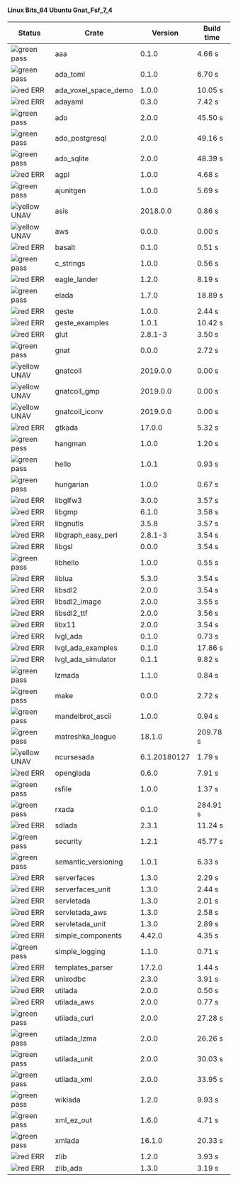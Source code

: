 #### Linux Bits_64 Ubuntu Gnat_Fsf_7_4

| Status | Crate | Version | Build time |
| --- | --- | --- | --- |
|![green](https://placehold.it/8/00aa00/000000?text=+) pass | aaa | 0.1.0 |  4.66 s |
|![green](https://placehold.it/8/00aa00/000000?text=+) pass | ada_toml | 0.1.0 |  6.70 s |
|![red](https://placehold.it/8/ff0000/000000?text=+) ERR  | ada_voxel_space_demo | 1.0.0 |  10.05 s |
|![red](https://placehold.it/8/ff0000/000000?text=+) ERR  | adayaml | 0.3.0 |  7.42 s |
|![green](https://placehold.it/8/00aa00/000000?text=+) pass | ado | 2.0.0 |  45.50 s |
|![green](https://placehold.it/8/00aa00/000000?text=+) pass | ado_postgresql | 2.0.0 |  49.16 s |
|![green](https://placehold.it/8/00aa00/000000?text=+) pass | ado_sqlite | 2.0.0 |  48.39 s |
|![red](https://placehold.it/8/ff0000/000000?text=+) ERR  | agpl | 1.0.0 |  4.68 s |
|![green](https://placehold.it/8/00aa00/000000?text=+) pass | ajunitgen | 1.0.0 |  5.69 s |
|![yellow](https://placehold.it/8/ffbb00/000000?text=+) UNAV | asis | 2018.0.0 |  0.86 s |
|![yellow](https://placehold.it/8/ffbb00/000000?text=+) UNAV | aws | 0.0.0 |  0.00 s |
|![red](https://placehold.it/8/ff0000/000000?text=+) ERR  | basalt | 0.1.0 |  0.51 s |
|![green](https://placehold.it/8/00aa00/000000?text=+) pass | c_strings | 1.0.0 |  0.56 s |
|![red](https://placehold.it/8/ff0000/000000?text=+) ERR  | eagle_lander | 1.2.0 |  8.19 s |
|![green](https://placehold.it/8/00aa00/000000?text=+) pass | elada | 1.7.0 |  18.89 s |
|![red](https://placehold.it/8/ff0000/000000?text=+) ERR  | geste | 1.0.0 |  2.44 s |
|![red](https://placehold.it/8/ff0000/000000?text=+) ERR  | geste_examples | 1.0.1 |  10.42 s |
|![red](https://placehold.it/8/ff0000/000000?text=+) ERR  | glut | 2.8.1-3 |  3.50 s |
|![green](https://placehold.it/8/00aa00/000000?text=+) pass | gnat | 0.0.0 |  2.72 s |
|![yellow](https://placehold.it/8/ffbb00/000000?text=+) UNAV | gnatcoll | 2019.0.0 |  0.00 s |
|![yellow](https://placehold.it/8/ffbb00/000000?text=+) UNAV | gnatcoll_gmp | 2019.0.0 |  0.00 s |
|![yellow](https://placehold.it/8/ffbb00/000000?text=+) UNAV | gnatcoll_iconv | 2019.0.0 |  0.00 s |
|![red](https://placehold.it/8/ff0000/000000?text=+) ERR  | gtkada | 17.0.0 |  5.32 s |
|![green](https://placehold.it/8/00aa00/000000?text=+) pass | hangman | 1.0.0 |  1.20 s |
|![green](https://placehold.it/8/00aa00/000000?text=+) pass | hello | 1.0.1 |  0.93 s |
|![green](https://placehold.it/8/00aa00/000000?text=+) pass | hungarian | 1.0.0 |  0.67 s |
|![red](https://placehold.it/8/ff0000/000000?text=+) ERR  | libglfw3 | 3.0.0 |  3.57 s |
|![red](https://placehold.it/8/ff0000/000000?text=+) ERR  | libgmp | 6.1.0 |  3.58 s |
|![red](https://placehold.it/8/ff0000/000000?text=+) ERR  | libgnutls | 3.5.8 |  3.57 s |
|![red](https://placehold.it/8/ff0000/000000?text=+) ERR  | libgraph_easy_perl | 2.8.1-3 |  3.54 s |
|![red](https://placehold.it/8/ff0000/000000?text=+) ERR  | libgsl | 0.0.0 |  3.54 s |
|![green](https://placehold.it/8/00aa00/000000?text=+) pass | libhello | 1.0.0 |  0.55 s |
|![red](https://placehold.it/8/ff0000/000000?text=+) ERR  | liblua | 5.3.0 |  3.54 s |
|![red](https://placehold.it/8/ff0000/000000?text=+) ERR  | libsdl2 | 2.0.0 |  3.54 s |
|![red](https://placehold.it/8/ff0000/000000?text=+) ERR  | libsdl2_image | 2.0.0 |  3.55 s |
|![red](https://placehold.it/8/ff0000/000000?text=+) ERR  | libsdl2_ttf | 2.0.0 |  3.56 s |
|![red](https://placehold.it/8/ff0000/000000?text=+) ERR  | libx11 | 2.0.0 |  3.54 s |
|![red](https://placehold.it/8/ff0000/000000?text=+) ERR  | lvgl_ada | 0.1.0 |  0.73 s |
|![red](https://placehold.it/8/ff0000/000000?text=+) ERR  | lvgl_ada_examples | 0.1.0 |  17.86 s |
|![red](https://placehold.it/8/ff0000/000000?text=+) ERR  | lvgl_ada_simulator | 0.1.1 |  9.82 s |
|![green](https://placehold.it/8/00aa00/000000?text=+) pass | lzmada | 1.1.0 |  0.84 s |
|![green](https://placehold.it/8/00aa00/000000?text=+) pass | make | 0.0.0 |  2.72 s |
|![green](https://placehold.it/8/00aa00/000000?text=+) pass | mandelbrot_ascii | 1.0.0 |  0.94 s |
|![green](https://placehold.it/8/00aa00/000000?text=+) pass | matreshka_league | 18.1.0 |  209.78 s |
|![yellow](https://placehold.it/8/ffbb00/000000?text=+) UNAV | ncursesada | 6.1.20180127 |  1.79 s |
|![red](https://placehold.it/8/ff0000/000000?text=+) ERR  | openglada | 0.6.0 |  7.91 s |
|![green](https://placehold.it/8/00aa00/000000?text=+) pass | rsfile | 1.0.0 |  1.37 s |
|![green](https://placehold.it/8/00aa00/000000?text=+) pass | rxada | 0.1.0 |  284.91 s |
|![red](https://placehold.it/8/ff0000/000000?text=+) ERR  | sdlada | 2.3.1 |  11.24 s |
|![green](https://placehold.it/8/00aa00/000000?text=+) pass | security | 1.2.1 |  45.77 s |
|![green](https://placehold.it/8/00aa00/000000?text=+) pass | semantic_versioning | 1.0.1 |  6.33 s |
|![red](https://placehold.it/8/ff0000/000000?text=+) ERR  | serverfaces | 1.3.0 |  2.29 s |
|![red](https://placehold.it/8/ff0000/000000?text=+) ERR  | serverfaces_unit | 1.3.0 |  2.44 s |
|![red](https://placehold.it/8/ff0000/000000?text=+) ERR  | servletada | 1.3.0 |  2.01 s |
|![red](https://placehold.it/8/ff0000/000000?text=+) ERR  | servletada_aws | 1.3.0 |  2.58 s |
|![red](https://placehold.it/8/ff0000/000000?text=+) ERR  | servletada_unit | 1.3.0 |  2.89 s |
|![red](https://placehold.it/8/ff0000/000000?text=+) ERR  | simple_components | 4.42.0 |  4.35 s |
|![green](https://placehold.it/8/00aa00/000000?text=+) pass | simple_logging | 1.1.0 |  0.71 s |
|![red](https://placehold.it/8/ff0000/000000?text=+) ERR  | templates_parser | 17.2.0 |  1.44 s |
|![red](https://placehold.it/8/ff0000/000000?text=+) ERR  | unixodbc | 2.3.0 |  3.91 s |
|![red](https://placehold.it/8/ff0000/000000?text=+) ERR  | utilada | 2.0.0 |  0.50 s |
|![red](https://placehold.it/8/ff0000/000000?text=+) ERR  | utilada_aws | 2.0.0 |  0.77 s |
|![green](https://placehold.it/8/00aa00/000000?text=+) pass | utilada_curl | 2.0.0 |  27.28 s |
|![green](https://placehold.it/8/00aa00/000000?text=+) pass | utilada_lzma | 2.0.0 |  26.26 s |
|![green](https://placehold.it/8/00aa00/000000?text=+) pass | utilada_unit | 2.0.0 |  30.03 s |
|![green](https://placehold.it/8/00aa00/000000?text=+) pass | utilada_xml | 2.0.0 |  33.95 s |
|![green](https://placehold.it/8/00aa00/000000?text=+) pass | wikiada | 1.2.0 |  9.93 s |
|![green](https://placehold.it/8/00aa00/000000?text=+) pass | xml_ez_out | 1.6.0 |  4.71 s |
|![green](https://placehold.it/8/00aa00/000000?text=+) pass | xmlada | 16.1.0 |  20.33 s |
|![red](https://placehold.it/8/ff0000/000000?text=+) ERR  | zlib | 1.2.0 |  3.93 s |
|![red](https://placehold.it/8/ff0000/000000?text=+) ERR  | zlib_ada | 1.3.0 |  3.19 s |
